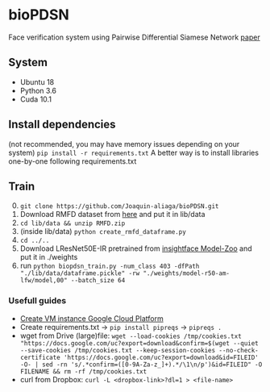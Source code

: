 # bioPDSN
Face verification system using Pairwise Differential Siamese Network [paper](https://arxiv.org/abs/1908.06290)

## System
* Ubuntu 18
* Python 3.6
* Cuda 10.1


## Install dependencies
(not recommended, you may have memory issues depending on your system)
`pip install -r requirements.txt`
A better way is to install libraries one-by-one following requirements.txt


## Train
0. `git clone https://github.com/Joaquin-aliaga/bioPDSN.git`
1.   Download RMFD dataset from [here](https://drive.google.com/file/d/1UlOk6EtiaXTHylRUx2mySgvJX9ycoeBp/view?usp=sharing) and put it in lib/data
2. `cd lib/data && unzip RMFD.zip`
3. (inside lib/data) `python create_rmfd_dataframe.py`
4. `cd ../..`
5. Download LResNet50E-IR pretrained from [insightface Model-Zoo](https://github.com/deepinsight/insightface/wiki/Model-Zoo) and put it in ./weights
6. run `python biopdsn_train.py -num_class 403 -dfPath "./lib/data/dataframe.pickle" -rw "./weights/model-r50-am-lfw/model,00" --batch_size 64`

### Usefull guides
* [Create VM instance Google Cloud Platform](https://cloud.google.com/ai-platform/deep-learning-vm/docs/pytorch_start_instance)
* Create requirements.txt -> `pip install pipreqs` -> `pipreqs .`
* wget from Drive (large)file: `wget --load-cookies /tmp/cookies.txt "https://docs.google.com/uc?export=download&confirm=$(wget --quiet --save-cookies /tmp/cookies.txt --keep-session-cookies --no-check-certificate 'https://docs.google.com/uc?export=download&id=FILEID' -O- | sed -rn 's/.*confirm=([0-9A-Za-z_]+).*/\1\n/p')&id=FILEID" -O FILENAME && rm -rf /tmp/cookies.txt`
* curl from Dropbox: `curl -L <dropbox-link>?dl=1 > <file-name>`